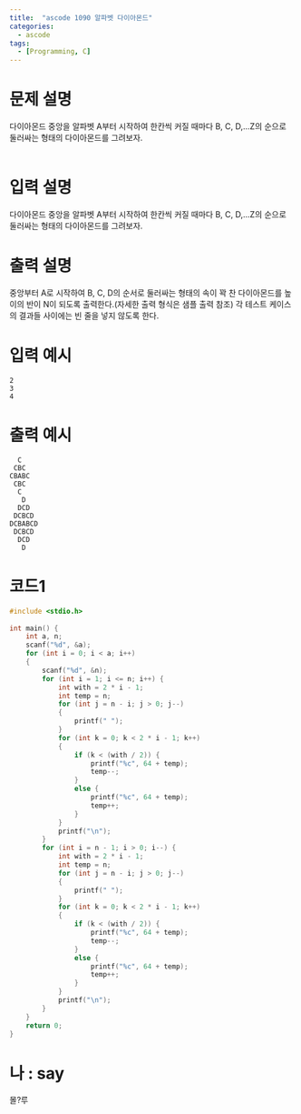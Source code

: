 ```yaml
---
title:  "ascode 1090 알파벳 다이아몬드"
categories:
  - ascode
tags:
  - [Programming, C]
---
```

# 문제 설명
다이아몬드 중앙을 알파벳 A부터 시작하여 한칸씩 커질 때마다 B, C, D,...Z의 순으로 둘러싸는 형태의 다이아몬드를 그려보자.
<br>
<br>

# 입력 설명
다이아몬드 중앙을 알파벳 A부터 시작하여 한칸씩 커질 때마다 B, C, D,...Z의 순으로 둘러싸는 형태의 다이아몬드를 그려보자.

# 출력 설명
중앙부터 A로 시작하여 B, C, D의 순서로 둘러싸는 형태의 속이 꽉 찬 다이아몬드를 높이의 반이 N이 되도록 출력한다.(자세한 출력 형식은 샘플 출력 참조) 각 테스트 케이스의 결과들 사이에는 빈 줄을 넣지 않도록 한다.

# 입력 예시
```
2
3
4
```
# 출력 예시
```
  C
 CBC
CBABC
 CBC
  C
   D
  DCD
 DCBCD
DCBABCD
 DCBCD
  DCD
   D
```
# 코드1

```c
#include <stdio.h>
 
int main() {
    int a, n;
    scanf("%d", &a);
    for (int i = 0; i < a; i++)
    {
        scanf("%d", &n);
        for (int i = 1; i <= n; i++) {
            int with = 2 * i - 1;
            int temp = n;
            for (int j = n - i; j > 0; j--)
            {
                printf(" ");
            }
            for (int k = 0; k < 2 * i - 1; k++)
            {
                if (k < (with / 2)) {
                    printf("%c", 64 + temp);
                    temp--;
                }
                else {
                    printf("%c", 64 + temp);
                    temp++;
                }
            }
            printf("\n");
        }
        for (int i = n - 1; i > 0; i--) {
            int with = 2 * i - 1;
            int temp = n;
            for (int j = n - i; j > 0; j--)
            {
                printf(" ");
            }
            for (int k = 0; k < 2 * i - 1; k++)
            {
                if (k < (with / 2)) {
                    printf("%c", 64 + temp);
                    temp--;
                }
                else {
                    printf("%c", 64 + temp);
                    temp++;
                }
            }
            printf("\n");
        }
    }
    return 0;
}
```

# 나 : say

몰?루